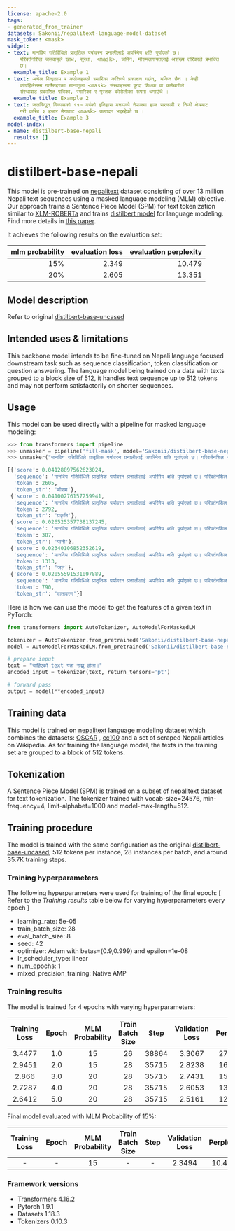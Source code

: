 ```yaml
---
license: apache-2.0
tags:
- generated_from_trainer
datasets: Sakonii/nepalitext-language-model-dataset
mask_token: <mask>
widget:
- text: मानविय गतिविधिले प्रातृतिक पर्यावरन प्रनालीलाई अपरिमेय क्षति पु्र्याएको छ।
    परिवर्तनशिल जलवायुले खाध, सुरक्षा, <mask>, जमिन, मौसमलगायतलाई असंख्य तरिकाले प्रभावित
    छ।
  example_title: Example 1
- text: अचेल विद्यालय र कलेजहरूले स्मारिका कत्तिको प्रकाशन गर्छन्, यकिन छैन । केही
    वर्षपहिलेसम्म गाउँसहरका सानाठूला <mask> संस्थाहरूमा पुग्दा शिक्षक वा कर्मचारीले
    संस्थाबाट प्रकाशित पत्रिका, स्मारिका र पुस्तक कोसेलीका रूपमा थमाउँथे ।
  example_title: Example 2
- text: जलविद्युत् विकासको ११० वर्षको इतिहास बनाएको नेपालमा हाल सरकारी र निजी क्षेत्रबाट
    गरी करिब २ हजार मेगावाट <mask> उत्पादन भइरहेको छ ।
  example_title: Example 3
model-index:
- name: distilbert-base-nepali
  results: []
---
```


# distilbert-base-nepali

This model is pre-trained on [nepalitext](https://huggingface.co/datasets/Sakonii/nepalitext-language-model-dataset) dataset consisting of over 13 million Nepali text sequences using a masked language modeling (MLM) objective. Our approach trains a Sentence Piece Model (SPM) for text tokenization similar to [XLM-ROBERTa](https://arxiv.org/abs/1911.02116) and trains [distilbert model](https://arxiv.org/abs/1910.01108) for language modeling. Find more details in [this paper](https://aclanthology.org/2022.sigul-1.14/).

It achieves the following results on the evaluation set:

mlm probability|evaluation loss|evaluation perplexity
--:|----:|-----:|
15%|2.349|10.479|
20%|2.605|13.351|

## Model description

Refer to original [distilbert-base-uncased](https://huggingface.co/distilbert-base-uncased)

## Intended uses & limitations

This backbone model intends to be fine-tuned on Nepali language focused downstream task such as sequence classification, token classification or question answering. 
The language model being trained on a data with texts grouped to a block size of 512, it handles text sequence up to 512 tokens and may not perform satisfactorily on shorter sequences.

## Usage

This model can be used directly with a pipeline for masked language modeling:

```python
>>> from transformers import pipeline
>>> unmasker = pipeline('fill-mask', model='Sakonii/distilbert-base-nepali')
>>> unmasker("मानविय गतिविधिले प्रातृतिक पर्यावरन प्रनालीलाई अपरिमेय क्षति पु्र्याएको छ। परिवर्तनशिल जलवायुले खाध, सुरक्षा, <mask>, जमिन, मौसमलगायतलाई असंख्य तरिकाले प्रभावित छ।")

[{'score': 0.04128897562623024,
  'sequence': 'मानविय गतिविधिले प्रातृतिक पर्यावरन प्रनालीलाई अपरिमेय क्षति पु्र्याएको छ। परिवर्तनशिल जलवायुले खाध, सुरक्षा, मौसम, जमिन, मौसमलगायतलाई असंख्य तरिकाले प्रभावित छ।',
  'token': 2605,
  'token_str': 'मौसम'},
 {'score': 0.04100276157259941,
  'sequence': 'मानविय गतिविधिले प्रातृतिक पर्यावरन प्रनालीलाई अपरिमेय क्षति पु्र्याएको छ। परिवर्तनशिल जलवायुले खाध, सुरक्षा, प्रकृति, जमिन, मौसमलगायतलाई असंख्य तरिकाले प्रभावित छ।',
  'token': 2792,
  'token_str': 'प्रकृति'},
 {'score': 0.026525357738137245,
  'sequence': 'मानविय गतिविधिले प्रातृतिक पर्यावरन प्रनालीलाई अपरिमेय क्षति पु्र्याएको छ। परिवर्तनशिल जलवायुले खाध, सुरक्षा, पानी, जमिन, मौसमलगायतलाई असंख्य तरिकाले प्रभावित छ।',
  'token': 387,
  'token_str': 'पानी'},
 {'score': 0.02340106852352619,
  'sequence': 'मानविय गतिविधिले प्रातृतिक पर्यावरन प्रनालीलाई अपरिमेय क्षति पु्र्याएको छ। परिवर्तनशिल जलवायुले खाध, सुरक्षा, जल, जमिन, मौसमलगायतलाई असंख्य तरिकाले प्रभावित छ।',
  'token': 1313,
  'token_str': 'जल'},
 {'score': 0.02055591531097889,
  'sequence': 'मानविय गतिविधिले प्रातृतिक पर्यावरन प्रनालीलाई अपरिमेय क्षति पु्र्याएको छ। परिवर्तनशिल जलवायुले खाध, सुरक्षा, वातावरण, जमिन, मौसमलगायतलाई असंख्य तरिकाले प्रभावित छ।',
  'token': 790,
  'token_str': 'वातावरण'}]
```

Here is how we can use the model to get the features of a given text in PyTorch:

```python
from transformers import AutoTokenizer, AutoModelForMaskedLM

tokenizer = AutoTokenizer.from_pretrained('Sakonii/distilbert-base-nepali')
model = AutoModelForMaskedLM.from_pretrained('Sakonii/distilbert-base-nepali')

# prepare input
text = "चाहिएको text यता राख्नु होला।"
encoded_input = tokenizer(text, return_tensors='pt')

# forward pass
output = model(**encoded_input)
```

## Training data

This model is trained on [nepalitext](https://huggingface.co/datasets/Sakonii/nepalitext-language-model-dataset) language modeling dataset which combines the datasets: [OSCAR](https://huggingface.co/datasets/oscar) , [cc100](https://huggingface.co/datasets/cc100) and a set of scraped Nepali articles on Wikipedia.
As for training the language model, the texts in the training set are grouped to a block of 512 tokens.

## Tokenization

A Sentence Piece Model (SPM) is trained on a subset of [nepalitext](https://huggingface.co/datasets/Sakonii/nepalitext-language-model-dataset) dataset for text tokenization. The tokenizer trained with vocab-size=24576, min-frequency=4, limit-alphabet=1000 and model-max-length=512.

## Training procedure

The model is trained with the same configuration as the original [distilbert-base-uncased](https://huggingface.co/distilbert-base-uncased); 512 tokens per instance, 28 instances per batch, and around 35.7K training steps.

### Training hyperparameters

The following hyperparameters were used for training of the final epoch: [ Refer to the *Training results* table below for varying hyperparameters every epoch ]
- learning_rate: 5e-05
- train_batch_size: 28
- eval_batch_size: 8
- seed: 42
- optimizer: Adam with betas=(0.9,0.999) and epsilon=1e-08
- lr_scheduler_type: linear
- num_epochs: 1
- mixed_precision_training: Native AMP

### Training results

The model is trained for 4 epochs with varying hyperparameters:

| Training Loss | Epoch | MLM Probability | Train Batch Size | Step  | Validation Loss | Perplexity |
|:-------------:|:-----:|:---------------:|:----------------:|:-----:|:---------------:|:----------:|
| 3.4477        | 1.0   | 15              | 26               | 38864 | 3.3067          | 27.2949    |
| 2.9451        | 2.0   | 15              | 28               | 35715 | 2.8238          | 16.8407    |
| 2.866         | 3.0   | 20              | 28               | 35715 | 2.7431          | 15.5351    |
| 2.7287        | 4.0   | 20              | 28               | 35715 | 2.6053          | 13.5353    |
| 2.6412        | 5.0   | 20              | 28               | 35715 | 2.5161          | 12.3802    |

Final model evaluated with MLM Probability of 15%:

| Training Loss | Epoch | MLM Probability | Train Batch Size | Step  | Validation Loss | Perplexity |
|:-------------:|:-----:|:---------------:|:----------------:|:-----:|:---------------:|:----------:|
| -             | -     | 15              | -                | -     | 2.3494          | 10.4791    |


### Framework versions

- Transformers 4.16.2
- Pytorch 1.9.1
- Datasets 1.18.3
- Tokenizers 0.10.3
